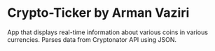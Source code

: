 # Crypto-Ticker by Arman Vaziri

App that displays real-time information about various coins in various currencies.
Parses data from Cryptonator API using JSON. 

